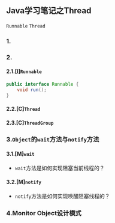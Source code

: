 ## Java学习笔记之Thread
`Runnable`
`Thread`
### 1.
### 2.
#### 2.1.[I]`Runnable`
```java
public interface Runnable {
    void run();
}
```
#### 2.2.[C]`Thread`
#### 2.3.[C]`ThreadGroup`

### 3.`Object`的`wait`方法与`notify`方法
#### 3.1.[M]`wait`
* `wait`方法是如何实现阻塞当前线程的？

#### 3.2.[M]`notify`
* `notify`方法是如何实现唤醒阻塞线程的？

### 4.Monitor Object设计模式